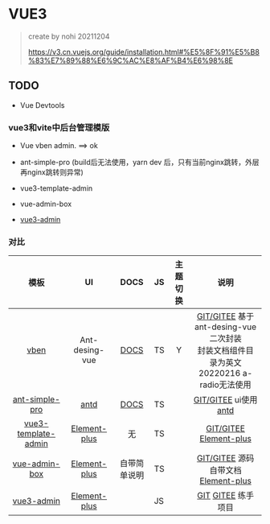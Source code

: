 # VUE3

> create by nohi 20211204
>
> https://v3.cn.vuejs.org/guide/installation.html#%E5%8F%91%E5%B8%83%E7%89%88%E6%9C%AC%E8%AF%B4%E6%98%8E



## TODO

*  Vue Devtools

### vue3和vite中后台管理模版

* Vue vben admin.  ==> ok
* ant-simple-pro  (build后无法使用，yarn dev 后，只有当前nginx跳转，外层再nginx跳转则异常)
* vue3-template-admin
* vue-admin-box

* [vue3-admin](https://blog.csdn.net/ZHENFENGSHISAN/article/details/115047097)

### 对比



|                             模板                             |                          UI                          |                           DOCS                            | JS   | 主题切换 |                             说明                             |
| :----------------------------------------------------------: | :--------------------------------------------------: | :-------------------------------------------------------: | ---- | :------: | :----------------------------------------------------------: |
|               [vben](http://nohi.online/vben/)               |                    Ant-desing-vue                    | [DOCS](https://vvbin.cn/doc-next/guide/introduction.html) | TS   |    Y     | [GIT/GITEE](https://gitee.com/annsion/vue-vben-admin.git) 基于ant-desing-vue二次封装<br>封装文档组件目录为英文<br>20220216 a-radio无法使用 |
|     [ant-simple-pro](http://nohi.online/ant-simple-pro/)     |   [antd](https://github.com/ant-design/ant-design)   |  [DOCS](http://blog.lgf196.top/ant-simple-pro-document/)  | TS   |          | [GIT/GITEE](https://github.com/lgf196/ant-simple-pro)  ui使用[antd](https://github.com/ant-design/ant-design) |
| [vue3-template-admin](http://nohi.online/vue3-template-admin/) | [Element-plus](https://element-plus.gitee.io/zh-CN/) |                            无                             | TS   |          | [GIT/GITEE](https://github.com/GeekQiaQia/vue3.0-template-admin.git) [Element-plus](https://element-plus.gitee.io/zh-CN/) |
|      [vue-admin-box](http://nohi.online/vue-admin-box/)      | [Element-plus](https://element-plus.gitee.io/zh-CN/) |                       自带简单说明                        | TS   |          | [GIT/GITEE](https://github.com/cmdparkour/vue-admin-box.git) 源码自带文档 [Element-plus](https://element-plus.gitee.io/zh-CN/) |
|         [vue3-admin](http://nohi.online/vue3-admin/)         | [Element-plus](https://element-plus.gitee.io/zh-CN/) |                                                           | JS   |          | [GIT](https://github.com/newbee-ltd/vue3-admin.git)  [GITEE](https://gitee.com/newbee-ltd/vue3-admin.git)  练手项目 |


